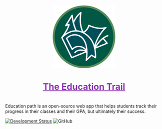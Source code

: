 <div align="center">
	<br>
  <a href="https://github.com/ntohq" alt="ntohq-developers-github">
  <img src="src/EducationTrail/wwwroot/images/education_trail_emblem.png" width="200" height="200">
  <h1>
    <a style="color: #8e33b5 !important;" href="https://educationtrail.org">
      The Education Trail
    </a>
  </h1>
	<br>
	</a>
</div>
Education path is an open-source web app that helps students track their progress in their classes and their GPA, but ultimately their success.

[![Development Status](https://api.netlify.com/api/v1/badges/07ad2c42-b304-4909-b282-dac2b0cf1806/deploy-status)](https://app.netlify.com/sites/aesthetic-hamster-67f690/deploys)
![GitHub](https://img.shields.io/github/license/ntohq/education-path)